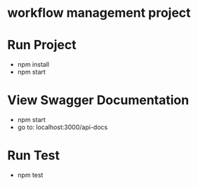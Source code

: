 # workflow management project 

# Run Project

* npm install
* npm start

# View Swagger Documentation

* npm start 
* go to: localhost:3000/api-docs

# Run Test

* npm test


